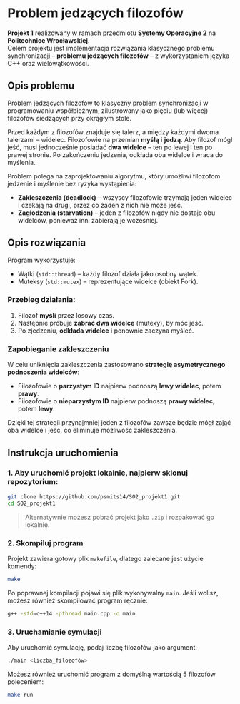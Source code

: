 # Problem jedzących filozofów
**Projekt 1** realizowany w ramach przedmiotu **Systemy Operacyjne 2** na **Politechnice Wrocławskiej**.  
Celem projektu jest implementacja rozwiązania klasycznego problemu synchronizacji – **problemu jedzących filozofów** – z wykorzystaniem języka C++ oraz wielowątkowości.

## Opis problemu

Problem jedzących filozofów to klasyczny problem synchronizacji w programowaniu współbieżnym, zilustrowany jako pięciu (lub więcej) filozofów siedzących przy okrągłym stole.  

Przed każdym z filozofów znajduje się talerz, a między każdymi dwoma talerzami – widelec. Filozofowie na przemian **myślą** i **jedzą**. Aby filozof mógł jeść, musi jednocześnie posiadać **dwa widelce** – ten po lewej i ten po prawej stronie. Po zakończeniu jedzenia, odkłada oba widelce i wraca do myślenia.

Problem polega na zaprojektowaniu algorytmu, który umożliwi filozofom jedzenie i myślenie bez ryzyka wystąpienia:

- **Zakleszczenia (deadlock)** – wszyscy filozofowie trzymają jeden widelec i czekają na drugi, przez co żaden z nich nie może jeść.
- **Zagłodzenia (starvation)** – jeden z filozofów nigdy nie dostaje obu widelców, ponieważ inni zabierają je wcześniej.




## Opis rozwiązania

Program wykorzystuje:

- Wątki (`std::thread`) – każdy filozof działa jako osobny wątek.
- Muteksy (`std::mutex`) – reprezentujące widelce (obiekt Fork).

### Przebieg działania:

1. Filozof **myśli** przez losowy czas.
2. Następnie próbuje **zabrać dwa widelce** (mutexy), by móc jeść.
3. Po zjedzeniu, **odkłada widelce** i ponownie zaczyna myśleć.

### Zapobieganie zakleszczeniu

W celu uniknięcia zakleszczenia zastosowano **strategię asymetrycznego podnoszenia widelców**:

- Filozofowie o **parzystym ID** najpierw podnoszą **lewy widelec**, potem **prawy**.
- Filozofowie o **nieparzystym ID** najpierw podnoszą **prawy widelec**, potem **lewy**.

Dzięki tej strategii przynajmniej jeden z filozofów zawsze będzie mógł zająć oba widelce i jeść, co eliminuje możliwość zakleszczenia.



## Instrukcja uruchomienia


### 1. Aby uruchomić projekt lokalnie, najpierw sklonuj repozytorium:

```bash
git clone https://github.com/psmits14/SO2_projekt1.git
cd SO2_projekt1
```

> Alternatywnie możesz pobrać projekt jako `.zip` i rozpakować go lokalnie.



### 2. Skompiluj program


Projekt zawiera gotowy plik `makefile`, dlatego zalecane jest użycie komendy:

```bash
make
```

Po poprawnej kompilacji pojawi się plik wykonywalny `main`. Jeśli wolisz, możesz również skompilować program ręcznie:

```bash
g++ -std=c++14 -pthread main.cpp -o main
```


### 3. Uruchamianie symulacji

Aby uruchomić symulację, podaj liczbę filozofów jako argument:

```bash
./main <liczba_filozofów>
```

Możesz również uruchomić program z domyślną wartością 5 filozofów poleceniem:

```bash
make run
```


